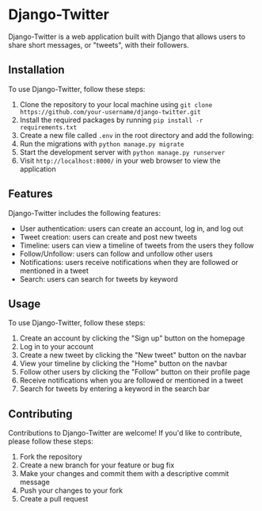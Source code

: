 # Django-Twitter

Django-Twitter is a web application built with Django that allows users to share short messages, or "tweets", with their followers. 

## Installation

To use Django-Twitter, follow these steps:

1. Clone the repository to your local machine using `git clone https://github.com/your-username/django-twitter.git`
2. Install the required packages by running `pip install -r requirements.txt`
3. Create a new file called `.env` in the root directory and add the following:
4. Run the migrations with `python manage.py migrate`
5. Start the development server with `python manage.py runserver`
6. Visit `http://localhost:8000/` in your web browser to view the application

## Features

Django-Twitter includes the following features:

- User authentication: users can create an account, log in, and log out
- Tweet creation: users can create and post new tweets
- Timeline: users can view a timeline of tweets from the users they follow
- Follow/Unfollow: users can follow and unfollow other users
- Notifications: users receive notifications when they are followed or mentioned in a tweet
- Search: users can search for tweets by keyword

## Usage

To use Django-Twitter, follow these steps:

1. Create an account by clicking the "Sign up" button on the homepage
2. Log in to your account
3. Create a new tweet by clicking the "New tweet" button on the navbar
4. View your timeline by clicking the "Home" button on the navbar
5. Follow other users by clicking the "Follow" button on their profile page
6. Receive notifications when you are followed or mentioned in a tweet
7. Search for tweets by entering a keyword in the search bar

## Contributing

Contributions to Django-Twitter are welcome! If you'd like to contribute, please follow these steps:

1. Fork the repository
2. Create a new branch for your feature or bug fix
3. Make your changes and commit them with a descriptive commit message
4. Push your changes to your fork
5. Create a pull request
